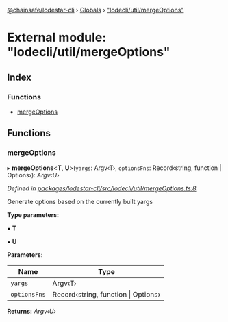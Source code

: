 [@chainsafe/lodestar-cli](../README.md) › [Globals](../globals.md) › ["lodecli/util/mergeOptions"](_lodecli_util_mergeoptions_.md)

# External module: "lodecli/util/mergeOptions"

## Index

### Functions

* [mergeOptions](_lodecli_util_mergeoptions_.md#mergeoptions)

## Functions

###  mergeOptions

▸ **mergeOptions**<**T**, **U**>(`yargs`: Argv‹T›, `optionsFns`: Record‹string, function | Options›): *Argv‹U›*

*Defined in [packages/lodestar-cli/src/lodecli/util/mergeOptions.ts:8](https://github.com/ChainSafe/lodestar/blob/5f04d592a/packages/lodestar-cli/src/lodecli/util/mergeOptions.ts#L8)*

Generate options based on the currently built yargs

**Type parameters:**

▪ **T**

▪ **U**

**Parameters:**

Name | Type |
------ | ------ |
`yargs` | Argv‹T› |
`optionsFns` | Record‹string, function &#124; Options› |

**Returns:** *Argv‹U›*
